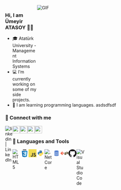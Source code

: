 <img align="right" alt="GIF" src="https://github.com/abhisheknaiidu/abhisheknaiidu/blob/master/code.gif?raw=true" width="400" height="290" />

### Hi, I am Ümeyir ATASOY 👨‍🎓 
- 🎓 Atatürk University - Management Information Systems
- 💻 I’m currently working on some of my side projects.
- 🔭 I am learning programming languages. asdsdfsdf

### 📩 Connect with me

[<img align="left" alt="linkedin | LinkedIn" width="24px" src="https://raw.githubusercontent.com/peterthehan/peterthehan/master/assets/linkedin.svg" />][linkedin]
[<img align="left" height="24" width="24" src="https://cdn.jsdelivr.net/npm/simple-icons@v4/icons/instagram.svg" />][instagram]
[<img align="left" height="24" width="24" src="https://cdn.jsdelivr.net/npm/simple-icons@v4/icons/facebook.svg" />][facebook]
[<img align="left" height="24" width="24" src="https://cdn.jsdelivr.net/npm/simple-icons@4.25.0/icons/youtube.svg" />][youtube]
[<img align="left" height="24" width="24" src="https://cdn.jsdelivr.net/npm/simple-icons@v4/icons/gmail.svg" />][gmail]

<br />


### 🔧 Languages and Tools

<img align="left" alt="HTML5" width="26px" src="https://www.vectorlogo.zone/logos/w3_html5/w3_html5-icon.svg">
<img align="left" alt="CSS3" width="26px" src="https://raw.githubusercontent.com/github/explore/80688e429a7d4ef2fca1e82350fe8e3517d3494d/topics/css/css.png" />
<img align="left" alt="JavaScript" width="26px" src="https://raw.githubusercontent.com/github/explore/80688e429a7d4ef2fca1e82350fe8e3517d3494d/topics/javascript/javascript.png" />
<img align="left" alt="Python" width="26px" src="https://raw.githubusercontent.com/github/explore/cebd63002168a05a6a642f309227eefeccd92950/topics/python/python.png" />
<img align="left" alt=".Net Core" width="26px" src="https://www.vectorlogo.zone/logos/dotnet/dotnet-icon.svg">
<img align="left" alt="SQL" width="26px" src="https://raw.githubusercontent.com/github/explore/80688e429a7d4ef2fca1e82350fe8e3517d3494d/topics/sql/sql.png">
<img align="left" alt="Git" width="26px" src="https://raw.githubusercontent.com/github/explore/80688e429a7d4ef2fca1e82350fe8e3517d3494d/topics/git/git.png"/>
<img align="left" alt="GitHub" width="26px" src="https://raw.githubusercontent.com/github/explore/78df643247d429f6cc873026c0622819ad797942/topics/github/github.png" /> 
<img align="left" alt="Visual Studio Code" width="26px" src="https://www.vectorlogo.zone/logos/visualstudio_code/visualstudio_code-icon.svg">



<br />
<br />
<br />

<br />
<br />

[instagram]: https://www.instagram.com/umeyiratasoy/
[facebook]: https://www.facebook.com/umeyiratasoy/
[youtube]: https://youtube.com//channel/UCTyfKbzsyJUVtjM5MnfAEVw/featured?view_as=subscriber
[linkedin]: http://linkedin.com/in/ümeyir-atasoy-b573b0219
[php]: https://www.php.net/
[gmail]: mailto:umeyiratasoyy@gmail.com
[html5]: https://www.w3schools.com/html/
[vsCode]: https://code.visualstudio.com/
[git]: https://git-scm.com/
[csharp]: https://www.w3schools.com/cs/
[github]: https://github.com/umeyiratasoy
[python]: https://www.python.org/
